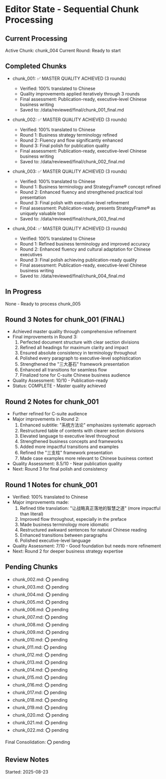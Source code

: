 # Editor State - Sequential Chunk Processing

## Current Processing
Active Chunk: chunk_004
Current Round: Ready to start

## Completed Chunks
- chunk_001: ✅ MASTER QUALITY ACHIEVED (3 rounds)
  - Verified: 100% translated to Chinese
  - Quality improvements applied iteratively through 3 rounds
  - Final assessment: Publication-ready, executive-level Chinese business writing
  - Saved to: /data/reviewed/final/chunk_001_final.md

- chunk_002: ✅ MASTER QUALITY ACHIEVED (3 rounds)
  - Verified: 100% translated to Chinese
  - Round 1: Business strategy terminology refined
  - Round 2: Fluency and flow significantly enhanced
  - Round 3: Final polish for publication quality
  - Final assessment: Publication-ready, executive-level Chinese business writing
  - Saved to: /data/reviewed/final/chunk_002_final.md

- chunk_003: ✅ MASTER QUALITY ACHIEVED (3 rounds)
  - Verified: 100% translated to Chinese
  - Round 1: Business terminology and StrategyFrame® concept refined
  - Round 2: Enhanced fluency and strengthened practical tool presentation
  - Round 3: Final polish with executive-level refinement
  - Final assessment: Publication-ready, presents StrategyFrame® as uniquely valuable tool
  - Saved to: /data/reviewed/final/chunk_003_final.md

- chunk_004: ✅ MASTER QUALITY ACHIEVED (3 rounds)
  - Verified: 100% translated to Chinese
  - Round 1: Refined business terminology and improved accuracy
  - Round 2: Enhanced fluency and cultural adaptation for Chinese executives
  - Round 3: Final polish achieving publication-ready quality
  - Final assessment: Publication-ready, executive-level Chinese business writing
  - Saved to: /data/reviewed/final/chunk_004_final.md

## In Progress
None - Ready to process chunk_005

## Round 3 Notes for chunk_001 (FINAL)
- Achieved master quality through comprehensive refinement
- Final improvements in Round 3:
  1. Perfected document structure with clear section divisions
  2. Refined all headings for maximum clarity and impact
  3. Ensured absolute consistency in terminology throughout
  4. Polished every paragraph to executive-level sophistication
  5. Strengthened the "三大基石" framework presentation
  6. Enhanced all transitions for seamless flow
  7. Finalized tone for C-suite Chinese business audience
- Quality Assessment: 10/10 - Publication-ready
- Status: COMPLETE - Master quality achieved

## Round 2 Notes for chunk_001
- Further refined for C-suite audience
- Major improvements in Round 2:
  1. Enhanced subtitle: "系统方法论" emphasizes systematic approach
  2. Restructured table of contents with clearer section divisions
  3. Elevated language to executive level throughout
  4. Strengthened business concepts and frameworks
  5. Added more impactful transitions and examples
  6. Refined the "三支柱" framework presentation
  7. Made case examples more relevant to Chinese business context
- Quality Assessment: 8.5/10 - Near publication quality
- Next: Round 3 for final polish and consistency

## Round 1 Notes for chunk_001
- Verified: 100% translated to Chinese
- Major improvements made:
  1. Refined title translation: "让战略真正落地的智慧之道" (more impactful than literal)
  2. Improved flow throughout, especially in the preface
  3. Made business terminology more idiomatic
  4. Restructured awkward sentences for natural Chinese reading
  5. Enhanced transitions between paragraphs
  6. Polished executive-level language
- Quality Assessment: 7/10 - Good foundation but needs more refinement
- Next: Round 2 for deeper business strategy expertise

## Pending Chunks
- chunk_002.md: ⭕ pending
- chunk_003.md: ⭕ pending
- chunk_004.md: ⭕ pending
- chunk_005.md: ⭕ pending
- chunk_006.md: ⭕ pending
- chunk_007.md: ⭕ pending
- chunk_008.md: ⭕ pending
- chunk_009.md: ⭕ pending
- chunk_010.md: ⭕ pending
- chunk_011.md: ⭕ pending
- chunk_012.md: ⭕ pending
- chunk_013.md: ⭕ pending
- chunk_014.md: ⭕ pending
- chunk_015.md: ⭕ pending
- chunk_016.md: ⭕ pending
- chunk_017.md: ⭕ pending
- chunk_018.md: ⭕ pending
- chunk_019.md: ⭕ pending
- chunk_020.md: ⭕ pending
- chunk_021.md: ⭕ pending
- chunk_022.md: ⭕ pending

Final Consolidation: ⭕ pending

## Review Notes
Started: 2025-08-23